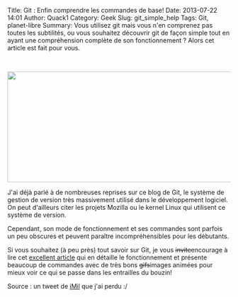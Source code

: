 Title: Git : Enfin comprendre les commandes de base!
Date: 2013-07-22 14:01
Author: Quack1
Category: Geek
Slug: git_simple_help
Tags: Git, planet-libre
Summary: Vous utilisez git mais vous n'en comprenez pas toutes les subtilités, ou vous souhaitez découvrir git de façon simple tout en ayant une compréhension complète de son fonctionnement ? Alors cet article est fait pour vous.

&nbsp;
<div align=center><img src="/upload/git_simple.png" width="600" height="250" align=center /></div>

J'ai déjà parlé à de nombreuses reprises sur ce blog de Git, le système de gestion de version très massivement utilisé dans le développement logiciel. On peut d'ailleurs citer les projets Mozilla ou le kernel Linux qui utilisent ce système de version.

Cependant, son mode de fonctionnement et ses commandes sont parfois un peu obscures et peuvent paraître incompréhensibles pour les débutants.

Si vous souhaitez (à peu près) tout savoir sur Git, je vous <s>invite</s>encourage à lire cet [excellent article](http://www.miximum.fr/tutos/1546-enfin-comprendre-git) qui en détaille le fonctionnement et présente beaucoup de commandes avec de très bons <s>gifs</s>images animées pour mieux voir ce qui se passe dans les entrailles du bouzin!

Source : un tweet de [iMil](https://twitter.com/iMilnb) que j'ai perdu :/